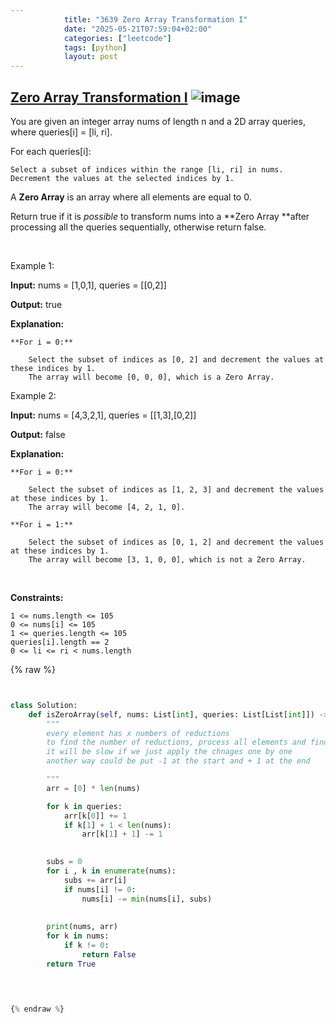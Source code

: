 ```yaml
---
            title: "3639 Zero Array Transformation I"
            date: "2025-05-21T07:59:04+02:00"
            categories: ["leetcode"]
            tags: [python]
            layout: post
---
```

            
## [Zero Array Transformation I](https://leetcode.com/problems/zero-array-transformation-i) ![image](https://img.shields.io/badge/Difficulty-Medium-orange)

You are given an integer array nums of length n and a 2D array queries, where queries[i] = [li, ri].

For each queries[i]:

	Select a subset of indices within the range [li, ri] in nums.
	Decrement the values at the selected indices by 1.

A **Zero Array** is an array where all elements are equal to 0.

Return true if it is *possible* to transform nums into a **Zero Array **after processing all the queries sequentially, otherwise return false.

 

Example 1:

**Input:** nums = [1,0,1], queries = [[0,2]]

**Output:** true

**Explanation:**

	**For i = 0:**

		Select the subset of indices as [0, 2] and decrement the values at these indices by 1.
		The array will become [0, 0, 0], which is a Zero Array.

Example 2:

**Input:** nums = [4,3,2,1], queries = [[1,3],[0,2]]

**Output:** false

**Explanation:**

	**For i = 0:**

		Select the subset of indices as [1, 2, 3] and decrement the values at these indices by 1.
		The array will become [4, 2, 1, 0].

	**For i = 1:**

		Select the subset of indices as [0, 1, 2] and decrement the values at these indices by 1.
		The array will become [3, 1, 0, 0], which is not a Zero Array.

 

**Constraints:**

	1 <= nums.length <= 105
	0 <= nums[i] <= 105
	1 <= queries.length <= 105
	queries[i].length == 2
	0 <= li <= ri < nums.length

{% raw %}


````python


class Solution:
    def isZeroArray(self, nums: List[int], queries: List[List[int]]) -> bool:
        """
        every element has x numbers of reductions 
        to find the number of reductions, process all elements and find the number of reductions
        it will be slow if we just apply the chnages one by one
        another way could be put -1 at the start and + 1 at the end

        """
        arr = [0] * len(nums)

        for k in queries:
            arr[k[0]] += 1
            if k[1] + 1 < len(nums):
                arr[k[1] + 1] -= 1
            

        subs = 0
        for i , k in enumerate(nums):
            subs += arr[i]
            if nums[i] != 0:
                nums[i] -= min(nums[i], subs)
            
            
        print(nums, arr)
        for k in nums:
            if k != 0:
                return False
        return True
            



{% endraw %}
